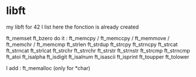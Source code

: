 # libft
my libft for 42
I list here the fonction is already created

ft_memset
ft_bzero
do it : ft_memcpy / ft_memccpy / ft_memmove / ft_memchr / ft_memcmp
ft_strlen
ft_strdup
ft_strcpy
ft_strncpy
ft_strcat
ft_strncat
ft_strlcat
ft_strchr
ft_strrchr
ft_strstr
ft_strnstr
ft_strcmp
ft_strncmp
ft_atoi
ft_isalpha
ft_isdigit
ft_isalnum
ft_isascii
ft_isprint
ft_toupper
ft_tolower

I add :
ft_memalloc (only for *char)
